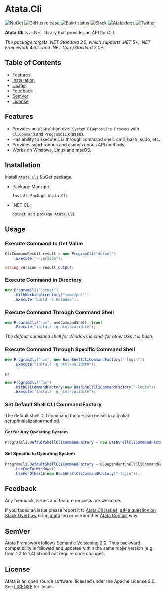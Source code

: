 # Atata.Cli

[![NuGet](http://img.shields.io/nuget/v/Atata.Cli.svg?style=flat)](https://www.nuget.org/packages/Atata.Cli/)
[![GitHub release](https://img.shields.io/github/release/atata-framework/atata-cli.svg)](https://github.com/atata-framework/atata-cli/releases)
[![Build status](https://dev.azure.com/atata-framework/atata-cli/_apis/build/status/atata-cli-ci?branchName=main)](https://dev.azure.com/atata-framework/atata-cli/_build/latest?definitionId=41&branchName=main)
[![Slack](https://img.shields.io/badge/join-Slack-green.svg?colorB=4EB898)](https://join.slack.com/t/atata-framework/shared_invite/zt-5j3lyln7-WD1ZtMDzXBhPm0yXLDBzbA)
[![Atata docs](https://img.shields.io/badge/docs-Atata_Framework-orange.svg)](https://atata.io)
[![Twitter](https://img.shields.io/badge/follow-@AtataFramework-blue.svg)](https://twitter.com/AtataFramework)

**Atata.Cli** is a .NET library that provides an API for CLI.

*The package targets .NET Standard 2.0, which supports .NET 5+, .NET Framework 4.6.1+ and .NET Core/Standard 2.0+.*

## Table of Contents

- [Features](#features)
- [Installation](#installation)
- [Usage](#usage)
- [Feedback](#feedback)
- [SemVer](#semver)
- [License](#license)

## Features

- Provides an abstraction over `System.Diagnostics.Process` with `CliCommand` and `ProgramCli` classes.
- Has ability to execute CLI through command shell: cmd, bash, sudo, etc.
- Provides synchronous and asynchronous API methods.
- Works on Windows, Linux and macOS.

## Installation

Install [`Atata.Cli`](https://www.nuget.org/packages/Atata.Cli/) NuGet package.

- Package Manager:
  ```
  Install-Package Atata.Cli
  ```

- .NET CLI:
  ```
  dotnet add package Atata.Cli
  ```

## Usage

### Execute Command to Get Value

```cs
CliCommandResult result = new ProgramCli("dotnet")
    .Execute("--version");

string version = result.Output;
```

### Execute Command in Directory

```cs
new ProgramCli("dotnet")
    .WithWorkingDirectory("some/path")
    .Execute("build -c Release");
```

### Execute Command Through Command Shell

```cs
new ProgramCli("npm", useCommandShell: true)
    .Execute("install -g html-validate");
```

*The default command shell for Windows is cmd, for other OSs it is bash.*

### Execute Command Through Specific Command Shell

```cs
new ProgramCli("npm", new BashShellCliCommandFactory("-login"))
    .Execute("install -g html-validate");
```

or

```cs
new ProgramCli("npm")
    .WithCliCommandFactory(new BashShellCliCommandFactory("-login"))
    .Execute("install -g html-validate");
```

### Set Default Shell CLI Command Factory

The default shell CLI command factory can be set in a global setup/initialization method.

#### Set for Any Operating System

```cs
ProgramCli.DefaultShellCliCommandFactory = new BashShellCliCommandFactory();
```

#### Set Specific to Operating System

```cs
ProgramCli.DefaultShellCliCommandFactory = OSDependentShellCliCommandFactory
    .UseCmdForWindows()
    .UseForOtherOS(new BashShellCliCommandFactory("-login"));
```

## Feedback

Any feedback, issues and feature requests are welcome.

If you faced an issue please report it to [Atata.Cli Issues](https://github.com/atata-framework/atata-cli/issues),
[ask a question on Stack Overflow](https://stackoverflow.com/questions/ask?tags=atata+csharp) using [atata](https://stackoverflow.com/questions/tagged/atata) tag
or use another [Atata Contact](https://atata.io/contact/) way.

## SemVer

Atata Framework follows [Semantic Versioning 2.0](https://semver.org/).
Thus backward compatibility is followed and updates within the same major version
(e.g. from 1.3 to 1.4) should not require code changes.

## License

Atata is an open source software, licensed under the Apache License 2.0.
See [LICENSE](LICENSE) for details.
